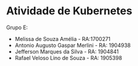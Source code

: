 # Atividade de Kubernetes
Grupo E:
  - Melissa de Souza Amélia - RA:1700271
  - Antonio Augusto Gaspar Merlini - RA: 1904938
  - Jefferson Marques da Silva - RA: 1904841
  - Rafael Veloso Lino de Souza - RA: 1905398
